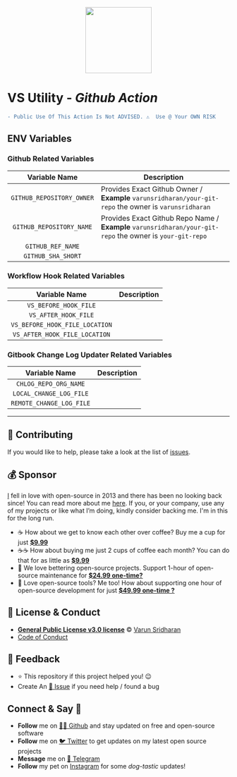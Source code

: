<p align="center"><img src="https://cdn.svarun.dev/gh/actions.png" width="150px"/></p>

# VS Utility - ***Github Action***

```diff
- Public Use Of This Action Is Not ADVISED. ⚠️  Use @ Your OWN RISK
```

## ENV Variables 

### Github Related Variables
| Variable Name | Description |
| :---: | --- |
| `GITHUB_REPOSITORY_OWNER` | Provides Exact Github Owner / **Example** `varunsridharan/your-git-repo` the owner is `varunsridharan` |
| `GITHUB_REPOSITORY_NAME` | Provides Exact Github Repo Name / **Example** `varunsridharan/your-git-repo` the owner is `your-git-repo` |
| `GITHUB_REF_NAME` | |
| `GITHUB_SHA_SHORT` | |

### Workflow Hook Related Variables
| Variable Name | Description |
| :---: | --- |
| `VS_BEFORE_HOOK_FILE` | |
| `VS_AFTER_HOOK_FILE` | |
| `VS_BEFORE_HOOK_FILE_LOCATION` | |
| `VS_AFTER_HOOK_FILE_LOCATION` | |

### Gitbook Change Log Updater Related Variables
| Variable Name | Description |
| :---: | --- |
| `CHLOG_REPO_ORG_NAME` | |
| `LOCAL_CHANGE_LOG_FILE` | |
| `REMOTE_CHANGE_LOG_FILE` | |

---

## 🤝 Contributing
If you would like to help, please take a look at the list of [issues](issues/).

## 💰 Sponsor
[I][twitter] fell in love with open-source in 2013 and there has been no looking back since! You can read more about me [here][website].
If you, or your company, use any of my projects or like what I’m doing, kindly consider backing me. I'm in this for the long run.

- ☕ How about we get to know each other over coffee? Buy me a cup for just [**$9.99**][buymeacoffee]
- ☕️☕️ How about buying me just 2 cups of coffee each month? You can do that for as little as [**$9.99**][buymeacoffee]
- 🔰         We love bettering open-source projects. Support 1-hour of open-source maintenance for [**$24.99 one-time?**][paypal]
- 🚀         Love open-source tools? Me too! How about supporting one hour of open-source development for just [**$49.99 one-time ?**][paypal]

## 📝 License & Conduct
- [**General Public License v3.0 license**](LICENSE) © [Varun Sridharan](website)
- [Code of Conduct](code-of-conduct.md)

## 📣 Feedback
- ⭐ This repository if this project helped you! :wink:
- Create An [🔧 Issue](issues/) if you need help / found a bug

## Connect & Say 👋
- **Follow** me on [👨‍💻 Github][github] and stay updated on free and open-source software
- **Follow** me on [🐦 Twitter][twitter] to get updates on my latest open source projects
- **Message** me on [📠 Telegram][telegram]
- **Follow** my pet on [Instagram][sofythelabrador] for some _dog-tastic_ updates!

<!-- Personl Links -->
[paypal]: https://go.svarun.dev/paypal
[buymeacoffee]: https://go.svarun.dev/buymeacoffee
[sofythelabrador]: https://www.instagram.com/sofythelabrador/
[github]: https://go.svarun.dev/github/
[twitter]: https://go.svarun.dev/twitter/
[telegram]: https://go.svarun.dev/telegram/
[email]: https://go.svarun.dev/contact/email/
[website]: https://go.svarun.dev/website/
